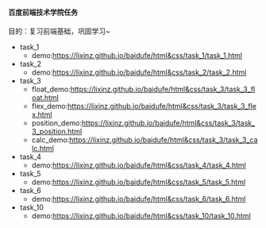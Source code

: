 #### 百度前端技术学院任务
目的：复习前端基础，巩固学习~
* task_1
	* demo:https://lixinz.github.io/baidufe/html&css/task_1/task_1.html
* task_2
	* demo:https://lixinz.github.io/baidufe/html&css/task_2/task_2.html
* task_3
	* float_demo:https://lixinz.github.io/baidufe/html&css/task_3/task_3_float.html
	* flex_demo:https://lixinz.github.io/baidufe/html&css/task_3/task_3_flex.html
	* position_demo:https://lixinz.github.io/baidufe/html&css/task_3/task_3_position.html
	* calc_demo:https://lixinz.github.io/baidufe/html&css/task_3/task_3_calc.html
* task_4
	* demo:https://lixinz.github.io/baidufe/html&css/task_4/task_4.html
* task_5
	* demo:https://lixinz.github.io/baidufe/html&css/task_5/task_5.html
* task_6
	* demo:https://lixinz.github.io/baidufe/html&css/task_6/task_6.html
* task_10
	* demo:https://lixinz.github.io/baidufe/html&css/task_10/task_10.html
